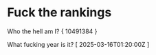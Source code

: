 # Fuck the rankings

Who the hell am I?
{ 10491384 }

What fucking year is it?
[ 2025-03-16T01:20:00Z ]
